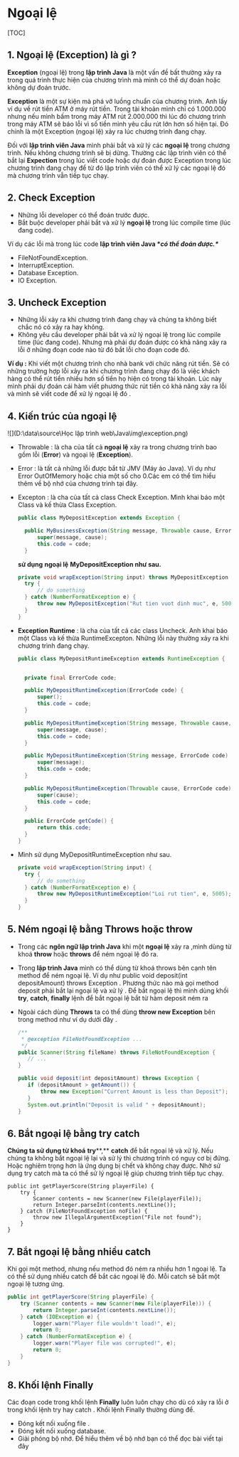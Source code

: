 # Ngoại lệ

[TOC]

## 1. Ngoại lệ (Exception) là gì ? 

**Exception** (ngoại lệ) trong **lập trình Java** là một vấn đề bất thường xảy ra trong quá trình thực hiện của chương trình mà mình có thể dự đoán hoặc không dự đoán trước.

**Exception** là một sự kiện mà phá vỡ luồng chuẩn của chương trình. Anh lấy ví dụ về rút tiền ATM ở máy rút tiền. Trong tài khoản mình chỉ có 1.000.000 nhưng nếu mình bấm trong máy ATM rút 2.000.000 thì lúc đó chương trình trong máy ATM sẽ báo lỗi vì số tiền mình yêu cầu rút lớn hơn số hiện tại. Đó chính là một Exception (ngoại lệ) xảy ra lúc chương trình đang chạy.

Đối với **lập trình viên Java** mình phải bắt và xử lý các **ngoại lệ** trong chương trình. Nếu không chương trình sẽ bị dừng. Thường các lập trình viên có thể bắt lại **Expection** trong lúc viết code hoặc dự đoán được Exception trong lúc chương trình đang chạy để từ đó lập trình viên có thể xử lý các ngoại lệ đó mà chương trình vẫn tiếp tục chạy.

## 2. Check Exception 

- Những lỗi developer có thể đoán trước được.
- Bắt buộc developer phải bắt và xử lý **ngoại lệ** trong lúc compile time (lúc đang code).

Ví dụ các lỗi mà trong lúc code **lập trình viên Java \**có thể đoán được.\****

- FileNotFoundException.
- InterruptException.
- Database Exception.
- IO Exception.

## 3. Uncheck Exception 

- Những lỗi xảy ra khi chương trình đang chạy và chúng ta không biết chắc nó có xảy ra hay không.
- Không yêu cầu developer phải bắt và xử lý ngoại lệ trong lúc compile time (lúc đang code). Nhưng mà phải dự đoán được có khả năng xảy ra lỗi ở những đoạn code nào từ đó bắt lỗi cho đoạn code đó.

**Ví dụ :** Khi viết một chương trình cho nhà bank với chức năng rút tiền. Sẽ có những trường hợp lỗi xảy ra khi chương trình đang chạy đó là việc khách hàng có thể rút tiền nhiều hơn số tiền họ hiện có trong tài khoản. Lúc này mình phải dự đoán cái hàm viết phương thức rút tiền có khả năng xảy ra lỗi và mình sẽ viết code để xử lý ngoại lệ đó .

## 4. Kiến trúc của ngoại lệ 

![](D:\data\source\Học lập trình web\Java\img\exception.png)

- Throwable : là cha của tất cả **ngoại lệ** xảy ra trong chương trình bao gồm lỗi (**Error**) và ngoại lệ (**Exception**).

- Error : là tất cả những lỗi được bắt từ JMV (Máy ảo Java). Ví dụ như Error OutOfMemory hoặc chia một số cho 0.Các em có thể tìm hiểu thêm về bộ nhớ của chương trình tại đây.

- Excepton : là cha của tất cả class Check Exception. Mình khai báo một Class và kế thừa Class Exception.

  ```java
  public class MyDepositException extends Exception {
  
  	public MyBusinessException(String message, Throwable cause, ErrorCode code) {
  		super(message, cause);
  		this.code = code;
  	}
  ```

  **sử dụng** **ngoại lệ** **MyDepositException như sau.**

  ```java
  private void wrapException(String input) throws MyDepositException {
  	try {
  		// do something
  	} catch (NumberFormatException e) {
  		throw new MyDepositException("Rut tien vuot dinh muc", e, 5004);
  	}
  }
  ```

- **Exception Runtime** : là cha của tất cả các class Uncheck. Anh khai báo một Class và kế thừa RuntimeExcepton. Những lỗi này thường xảy ra khi chương trình đang chạy.

  ```java
  public class MyDepositRuntimeException extends RuntimeException {
  
  
  	private final ErrorCode code;
  
  	public MyDepositRuntimeException(ErrorCode code) {
  		super();
  		this.code = code;
  	}
  
  	public MyDepositRuntimeException(String message, Throwable cause, ErrorCode code) {
  		super(message, cause);
  		this.code = code;
  	}
  
  	public MyDepositRuntimeException(String message, ErrorCode code) {
  		super(message);
  		this.code = code;
  	}
  
  	public MyDepositRuntimeException(Throwable cause, ErrorCode code) {
  		super(cause);
  		this.code = code;
  	}
  
  	public ErrorCode getCode() {
  		return this.code;
  	}
  }
  ```

- Mình sử dụng MyDepositRuntimeException như sau.

  ```java
  private void wrapException(String input) {
  	try {
  		// do something
  	} catch (NumberFormatException e) {
  		throw new MyDepositRuntimeException("Loi rut tien", e, 5005);
  	}
  }
  ```

## 5. Ném ngoại lệ bằng Throws hoặc throw 

- Trong các **ngôn ngữ lập trình Java** khi một **ngoại lệ** xảy ra ,mình dùng từ khoá **throw** hoặc **throws** để ném ngoại lệ đó ra.

- Trong **lập trình Java** mình có thể dùng từ khoá throws bên cạnh tên method để ném ngoại lệ. Ví dụ như public void deposit(int depositAmount) throws Exception . Phương thức nào mà gọi method deposit phải bắt lại ngoại lệ và xử lý . Để bắt ngoại lệ thì mình dùng khối **try**, **catch**, **finally** lệnh để bắt ngoại lệ bắt từ hàm deposit ném ra

- Ngoài cách dùng **Throws** ta có thể dùng **throw new Exception** bên trong method như ví dụ dưới đây .

  ```java
  /**
   * @exception FileNotFoundException ...
   */
  public Scanner(String fileName) throws FileNotFoundException {
     // ...
  }
  
  public void deposit(int depositAmount) throws Exception {
     if (depositAmount > getAmount()) {
         throw new Exception("Current Amount is less than Deposit");
     }
     System.out.println("Deposit is valid " + depositAmount);
  }
  ```

## 6. Bắt ngoại lệ bằng try catch 

**Chúng ta sử dụng từ khoá** **try****,** **catch** để bắt ngoại lệ và xử lý. Nếu chúng ta không bắt ngoại lệ lại và sử lý thì chương trình có nguy cơ bị đứng. Hoặc nghiêm trọng hơn là ứng dụng bị chết và không chạy được. Nhờ sử dụng try catch mà ta có thể sử lý ngoại lệ giúp chương trình tiếp tục chạy.

```
public int getPlayerScore(String playerFile) {
    try {
        Scanner contents = new Scanner(new File(playerFile));
        return Integer.parseInt(contents.nextLine());
    } catch (FileNotFoundException noFile) {
        throw new IllegalArgumentException("File not found");
    }
}
```

## 7. Bắt ngoại lệ bằng nhiều catch 

Khi gọi một method, nhưng nếu method đó ném ra nhiều hơn 1 ngoại lệ. Ta có thể sử dụng nhiều catch để bắt các ngoại lệ đó. Mỗi catch sẽ bắt một ngoại lệ tương ứng.

```java
public int getPlayerScore(String playerFile) {
    try (Scanner contents = new Scanner(new File(playerFile))) {
        return Integer.parseInt(contents.nextLine());
    } catch (IOException e) {
        logger.warn("Player file wouldn't load!", e);
        return 0;
    } catch (NumberFormatException e) {
        logger.warn("Player file was corrupted!", e);
        return 0;
    }
}
```

## 8. Khối lệnh Finally

Các đoạn code trong khối lệnh **Finally** luôn luôn chạy cho dù có xảy ra lỗi ở trong khối lệnh try hay catch . Khối lệnh Finally thường dùng để.

- Đóng kết nối xuống file .
- Đóng kết nối xuống database.
- Giải phóng bộ nhớ. Để hiểu thêm về bộ nhớ bạn có thể đọc bài viết tại đây


